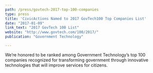 ```yaml
---
path: /press/govtech-2017-top-100-companies
type: press
title: 'CivicActions Named to 2017 GovTech100 Top Companies List'
date: "2017-01-09"
link_text: "2017 GovTech 100 List"
website: "http://www.govtech.com/100/2017/"
publication: "Government Technology"

---
```


We’re honored to be ranked among Government Technology’s top 100 companies recognized for transforming government through innovative technologies that will improve services for citizens. 
